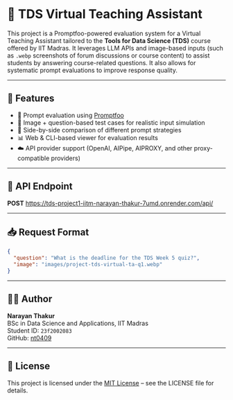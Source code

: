 # 🧠 TDS Virtual Teaching Assistant

This project is a Promptfoo-powered evaluation system for a Virtual Teaching Assistant tailored to the **Tools for Data Science (TDS)** course offered by IIT Madras. It leverages LLM APIs and image-based inputs (such as `.webp` screenshots of forum discussions or course content) to assist students by answering course-related questions. It also allows for systematic prompt evaluations to improve response quality.

---

## 🚀 Features

- 🤖 Prompt evaluation using [Promptfoo](https://promptfoo.dev)
- 📸 Image + question-based test cases for realistic input simulation
- 🧪 Side-by-side comparison of different prompt strategies
- 📊 Web & CLI-based viewer for evaluation results
- ☁️ API provider support (OpenAI, AIPipe, AIPROXY, and other proxy-compatible providers)

---

## 📡 API Endpoint

**POST** https://tds-project1-iitm-narayan-thakur-7umd.onrender.com/api/

---

## 📥 Request Format

```json
{
  "question": "What is the deadline for the TDS Week 5 quiz?",
  "image": "images/project-tds-virtual-ta-q1.webp"
}
```

---

## 👨‍💻 Author

**Narayan Thakur**  
BSc in Data Science and Applications, IIT Madras  
Student ID: `23f2002083`  
GitHub: [nt0409](https://github.com/nt0409)

---

## 📝 License

This project is licensed under the [MIT License](LICENSE) – see the LICENSE file for details.
